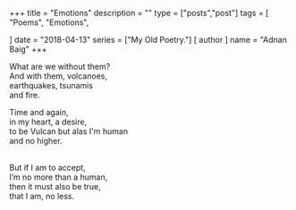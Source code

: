 +++
title = "Emotions"
description = ""
type = ["posts","post"]
tags = [
    "Poems",
    "Emotions",
    
]
date = "2018-04-13"
series = ["My Old Poetry."]
[ author ]
  name = "Adnan Baig"
+++


What are we without them?
<br>And with them, volcanoes,
<br>earthquakes, tsunamis
<br>and fire.

Time and again,
<br>in my heart, a desire,
<br>to be Vulcan but alas I'm human
<br>and no higher.

<br>But if I am to accept,
<br>I’m no more than a human,
<br>then it must also be true,
<br>that I am, no less.



